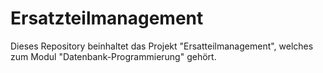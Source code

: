 # Ersatzteilmanagement 
Dieses Repository beinhaltet das Projekt "Ersatteilmanagement", welches zum Modul "Datenbank-Programmierung" gehört.

